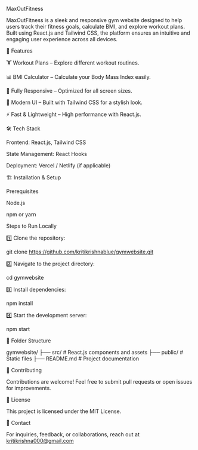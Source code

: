 MaxOutFitness

MaxOutFitness is a sleek and responsive gym website designed to help users track their fitness goals, calculate BMI, and explore workout plans. Built using React.js and Tailwind CSS, the platform ensures an intuitive and engaging user experience across all devices.

🚀 Features

🏋️ Workout Plans – Explore different workout routines.

📊 BMI Calculator – Calculate your Body Mass Index easily.

📱 Fully Responsive – Optimized for all screen sizes.

🎨 Modern UI – Built with Tailwind CSS for a stylish look.

⚡ Fast & Lightweight – High performance with React.js.

🛠️ Tech Stack

Frontend: React.js, Tailwind CSS

State Management: React Hooks

Deployment: Vercel / Netlify (if applicable)

🏗️ Installation & Setup

Prerequisites

Node.js

npm or yarn

Steps to Run Locally

1️⃣ Clone the repository:

   git clone https://github.com/kritikrishnablue/gymwebsite.git

2️⃣ Navigate to the project directory:

   cd gymwebsite

3️⃣ Install dependencies:

   npm install

4️⃣ Start the development server:

   npm start

📂 Folder Structure

gymwebsite/
├── src/         # React.js components and assets
├── public/      # Static files
├── README.md    # Project documentation

🤝 Contributing

Contributions are welcome! Feel free to submit pull requests or open issues for improvements.

📜 License

This project is licensed under the MIT License.

📧 Contact

For inquiries, feedback, or collaborations, reach out at kritikrishna000@gmail.com

